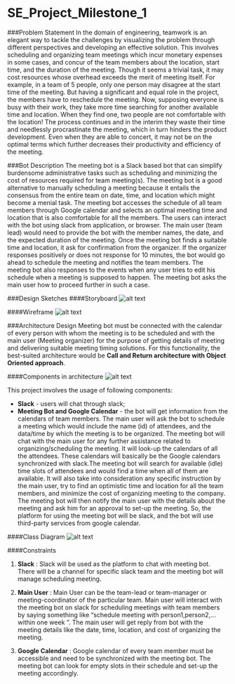 # SE_Project_Milestone_1

###Problem Statement
In the domain of engineering, teamwork is an elegant way to tackle the challenges by visualizing the problem through different perspectives and developing an effective solution. This involves scheduling and organizing team meetings which incur monetary expenses in some cases, and concur of the team members about the location, start time, and the duration of the meeting. Though it seems a trivial task, it may cost resources whose overhead exceeds the merit of meeting itself. For example, in a team of 5 people, only one person may disagree at the start time of the meeting. But having a significant and equal role in the project, the members have to reschedule the meeting.  Now, supposing everyone is busy with their work, they take more time searching for another available time and location. When they find one, two people are not comfortable with the location! The process continues and in the interim they waste their time and needlessly procrastinate the meeting, which in turn hinders the product development. Even when they are able to concert, it may not be on the optimal terms which further decreases their productivity and efficiency of the meeting.


###Bot Description
The meeting bot is a Slack based bot that can simplify burdensome administrative tasks such as scheduling and minimizing the cost of resources required for team meeting(s). The meeting bot is a good alternative to manually scheduling a meeting because it entails the consensus from the entire team on date, time, and location which might become a menial task. The meeting bot accesses the schedule of all team members through Google calendar and selects an optimal meeting time and location that is also comfortable for all the members. The users can interact with the bot using slack from application, or browser. The main user (team lead) would need to provide the bot with the member names, the date, and the expected duration of the meeting. Once the meeting bot finds a suitable time and location, it ask for confirmation from the organizer. If the organizer responses positively or does not response for 10 minutes, the bot would go ahead to schedule the meeting and notifies the team members. The meeting bot also responses to the events when any user tries to edit his schedule when a meeting is supposed to happen. The meeting bot asks the main user how to proceed further in such a case.


###Design Sketches
####Storyboard
![alt text](https://raw.github.ncsu.edu/gverma/SE_Project_Milestone_1/master/story_board.png?token=AAAWNXbp2Yp2JK7IyAwM0IDKbER6GjMTks5X7H2fwA%3D%3D)

####Wireframe
![alt text](https://raw.github.ncsu.edu/gverma/SE_Project_Milestone_1/master/wireframe.gif?token=AAAWNbsCfVpK1qbPnzHueRhvR1G9cdiwks5X7H6LwA%3D%3D)


###Architecture Design
Meeting bot must be connected with the calendar of every person with whom the meeting is to be scheduled and with the main user (Meeting organizer) for the purpose of getting details of meeting and delivering suitable meeting timing solutions. For this functionality, the best-suited architecture would be **Call and Return architecture with Object Oriented approach**.

####Components in architecture
![alt text](https://raw.github.ncsu.edu/gverma/SE_Project_Milestone_1/master/componenet_architecture.png?token=AAAWNckaTaaFT9LEiyz7ICoRnLgVcrSuks5X7IAUwA%3D%3D)

This project involves the usage of following components:
* **Slack** - users will chat through slack;
* **Meeting Bot and Google Calendar** - the bot will get information from the calendars of team members. The main user will ask the bot to schedule a meeting which would include the name (id) of attendees, and the data/time by which the meeting is to be organized. The meeting bot will chat with the main user for any further assistance related to organizing/scheduling the meeting. It will look-up the calendars of all the attendees. These calendars will basically be the Google calendars synchronized with slack.The meeting bot will search for available (idle) time slots of attendees and would find a time when all of them are available. It will also take into consideration any specific instruction by the main user, try to find an optimistic time and location for all the team members, and minimize the cost of organizing meeting to the company. The meeting bot will then notify the main user with the details about the meeting and ask him for an approval to set-up the meeting. So, the platform for using the meeting bot will be slack, and the bot will use third-party services from google calendar.

####Class Diagram
![alt text](https://raw.github.ncsu.edu/gverma/SE_Project_Milestone_1/master/class_diagram.png?token=AAAWNS-A6FX3ozBYkrylYMdRGdPevSxVks5X7IBiwA%3D%3D)

####Constraints
1. **Slack** : Slack will be used as the platform to chat with meeting bot. There will be a channel for specific slack team and the meeting bot will manage scheduling meeting.


2. **Main User** : Main User can be the team-lead or team-manager or meeting-coordinator of the particular team. Main user will interact with the meeting bot on slack for scheduling meetings with team members by saying something like “schedule meeting with person1,person2,... within one week ”. The main user will get reply from bot with the meeting details like the date, time, location, and cost of organizing the meeting.


3. **Google Calendar** : Google calendar of every team member must be accessible and need to be synchronized with the meeting bot. The meeting bot can look for empty slots in their schedule and set-up the meeting accordingly.
